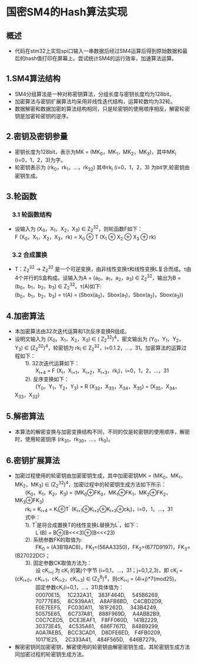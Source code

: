 # 国密SM4的Hash算法实现

## 概述

* 代码在stm32上实现spi口输入一串数据后经过SM4运算后得到原始数据和最后的hash值打印在屏幕上。尝试统计SM4的运行效率，加速算法运算。

## 1.SM4算法结构  

* SM4分组算法是一种对称密钥算法，分组长度与密钥长度均为128bit。
* 加密算法与密钥扩展算法均采用非线性迭代结构，运算轮数均为32轮。
* 数据解密和数据加密的算法结构相同，只是轮密钥的使用顺序相反，解密轮密钥是加密轮密钥的逆序。

## 2.密钥及密钥参量

* 密钥长度为128bit，表示为MK = (MK<sub>0</sub>，MK<sub>1</sub>，MK<sub>2</sub>，MK<sub>3</sub>)，其中MK<sub>i</sub> (i=0，1，2，3)为字。
* 轮密钥表示为 (rk<sub>0</sub>，rk<sub>1</sub>，...，rk<sub>32</sub>) 其中rk<sub>i</sub> (i=0，1，2，3) 为bit字,轮密钥由密钥生成。
  
## 3.轮函数

### &emsp;3.1 轮函数结构

* 设输入为 (X<sub>0</sub>，X<sub>1</sub>，X<sub>2</sub>，X<sub>3</sub>) ∈
Z<sub>2</sub><sup>32</sup>，则轮函数F如下：  
F (X<sub>0</sub>，X<sub>1</sub>，X<sub>2</sub>，X<sub>3</sub>，rk) = X<sub>0</sub> ⊕ T (X<sub>1</sub> ⊕ X<sub>2</sub> ⊕ X<sub>3</sub> ⊕ rk)

### &emsp;3.2 合成置换

* T：Z<sub>2</sub><sup>32</sup> → Z<sub>2</sub><sup>32</sup> 是一个可逆变换，由非线性变换τ和线性变换L复合而成。τ由4个并行的S盒构成。设输入为A = (a<sub>0</sub>，a<sub>1</sub>，a<sub>2</sub>，a<sub>3</sub>) ∈ Z<sub>2</sub><sup>32</sup>，输出为B = (b<sub>0</sub>，b<sub>1</sub>，b<sub>2</sub>，b<sub>3</sub>) ∈ Z<sub>2</sub><sup>32</sup>。τ(A)如下:  
(b<sub>0</sub>，b<sub>1</sub>，b<sub>2</sub>，b<sub>3</sub>) = τ(A) = (Sbox(a<sub>0</sub>)，Sbox(a<sub>1</sub>)，Sbox(a<sub>2</sub>)，Sbox(a<sub>3</sub>))

## 4.加密算法

* 本加密算法由32次迭代运算和1次反序变换R组成。  
* 设明文输入为 (X<sub>0</sub>，X<sub>1</sub>，X<sub>2</sub>，X<sub>3</sub>) ∈ ( Z<sub>2</sub><sup>32</sup>)<sup>4</sup>，密文输出为 (Y<sub>0</sub>，Y<sub>1</sub>，Y<sub>2</sub>，Y<sub>3</sub>) ∈ (Z<sub>2</sub><sup>32</sup>)<sup>4</sup>，轮密钥为 rk<sub>i</sub> ∈ Z<sub>2</sub><sup>32</sup>，i=0.1.2，...，31。加密算法的运算过程如下：  
&emsp;&emsp;1). 32次迭代运算如下：  
&emsp;&emsp;&emsp;&emsp;X<sub>i+4</sub> = F (X<sub>i</sub>，X<sub>i+1</sub>，X<sub>i+2</sub>，X<sub>i+3</sub>，rk<sub>i</sub>)，i=0，1，2，...，31  
&emsp;&emsp;2). 反序变换如下：  
&emsp;&emsp;&emsp;&emsp;(Y<sub>0</sub>，Y<sub>1</sub>，Y<sub>2</sub>，Y<sub>3</sub>) = R (X<sub>32</sub>，X<sub>33</sub>，X<sub>34</sub>，X<sub>35</sub>) = (X<sub>35</sub>，X<sub>34</sub>，X<sub>33</sub>，X<sub>32</sub>)

## 5.解密算法  

* 本算法的解密变换与加密变换结构不同，不同的仅是轮密钥的使用顺序，解密时，使用轮密钥序 (rk<sub>31</sub>，rk<sub>30</sub>，...，rk<sub>0</sub>)。  

## 6.密钥扩展算法  

* 加密过程使用的轮密钥由加密密钥生成，其中加密密钥MK = (MK<sub>0</sub>，MK<sub>1</sub>，MK<sub>2</sub>，MK<sub>3</sub>) ∈ (Z<sub>2</sub><sup>32</sup>)<sup>4</sup>，加密过程中的轮密钥生成方法如下所示：  
&emsp;&emsp;(K<sub>0</sub>，K<sub>1</sub>，K<sub>2</sub>，K<sub>3</sub>) = (MK<sub>0</sub>⊕FK<sub>0</sub>，MK<sub>1</sub>⊕FK<sub>1</sub>，MK<sub>2</sub>⊕FK<sub>2</sub>，MK<sub>3</sub>⊕FK<sub>3</sub>)  
&emsp;&emsp;rk<sub>i</sub> = K<sub>i+4</sub> = K<sub>i</sub>⊕T<sup>'</sup> (K<sub>i+1</sub>⊕K<sub>i+2</sub>⊕K<sub>i+3</sub>⊕ck<sub>i</sub>)，i=0，1，...，31  
&emsp;&emsp;式中：  
&emsp;&emsp;1). T<sup>'</sup>是将合成置换T的线性变换L替换为L<sup>'</sup>，如下：  
&emsp;&emsp;&emsp;&emsp;L<sup>'</sup>(B) = B⊕(B<<<3)⊕(B<<<23)  
&emsp;&emsp;2). 系统参数FK的取值为:  
&emsp;&emsp;&emsp;&emsp;FK<sub>0</sub> = (A3B1BAC6)，FK<sub>1</sub>=(56AA3350)，FK<sub>2</sub>=(677D9197)，FK<sub>3</sub>=(B27022DC)；  
&emsp;&emsp;3). 固定参数CK取值方法为：  
&emsp;&emsp;&emsp;&emsp;设 cK<sub>i+j</sub> 为 
cK<sub>i</sub> 的第j个字节 (i=0,1，...，31；j=0,1,2,3)，即 cK<sub>i</sub> = (cK<sub>i+0</sub>，cK<sub>i+1</sub>，cK<sub>i+2</sub>，cK<sub>i+3</sub>) ∈ (Z<sub>2</sub><sup>8</sup>)<sup>4</sup>，则cK<sub>i+j</sub> = (4i+j)*7(mod25)。  
&emsp;&emsp;&emsp;&emsp;固定参数cK<sub>i</sub>(i=0,1，...，31)具体值为：  
&emsp;&emsp;&emsp;&emsp;00070E15,&emsp; 1C232A31,&emsp;383F464D,&emsp; 545B6269,  
&emsp;&emsp;&emsp;&emsp;70777E85,&emsp; 8C939AA1,&emsp;A8AFB6BD,&emsp;C4CBD2D9,  
&emsp;&emsp;&emsp;&emsp;E0E7EEF5,&emsp; FC030A11,&emsp;181F262D,&emsp; 343B4249,  
&emsp;&emsp;&emsp;&emsp;50575E65,&emsp; 6C737A81,&emsp;888F969D,&emsp; A4ABB2B9,  
&emsp;&emsp;&emsp;&emsp;C0C7CED5,&emsp;DCE3EAF1,&emsp;F8FF060D,&emsp;141B2229,  
&emsp;&emsp;&emsp;&emsp;30373E45,&emsp; 4C535A61,&emsp;686F767D,&emsp;848B9299,  
&emsp;&emsp;&emsp;&emsp;A0A7AEB5,&emsp;BCC3CAD1,&emsp;D8DFE6ED,&emsp;F4FB0209,  
&emsp;&emsp;&emsp;&emsp;10171E25,&emsp; 2C333A41,&emsp;484F565D,&emsp;646B7279。  
* 解密密钥同加密密钥，解密使用的轮密钥由解密密钥生成，其轮密钥生成方法同加密过程的轮密钥生成方法。
